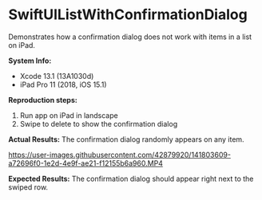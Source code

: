 # SwiftUIListWithConfirmationDialog
Demonstrates how a confirmation dialog does not work with items in a list on iPad.

**System Info:**
* Xcode 13.1 (13A1030d)
* iPad Pro 11 (2018, iOS 15.1)


**Reproduction steps:**
1. Run app on iPad in landscape
2. Swipe to delete to show the confirmation dialog


**Actual Results:**
The confirmation dialog randomly appears on any item.


https://user-images.githubusercontent.com/42879920/141803609-a72696f0-1e2d-4e9f-ae21-f12155b6a960.MP4



**Expected Results:**
The confirmation dialog should appear right next to the swiped row.
